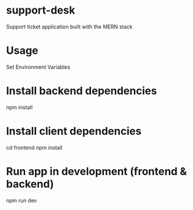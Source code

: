 # support-desk
Support ticket application built with the MERN stack

# Usage
Set Environment Variables

# Install backend dependencies
npm install
# Install client dependencies
cd frontend
npm install
# Run app in development (frontend & backend)
npm run dev
